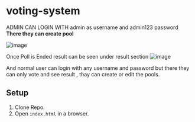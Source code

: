 # voting-system

ADMIN CAN LOGIN WITH 
admin as username and admin123 password
**There they can create pool**

![image](https://github.com/user-attachments/assets/8199f1e6-1d62-40f8-9bda-5c16c47e486d)

Once Poll is Ended result can be seen under result section 
![image](https://github.com/user-attachments/assets/4dca082e-953e-4f9e-810e-094b6504bc80)


And normal user can login with any username and password but there they can only vote and see result , thay can create or edit the pools.

## Setup
1. Clone Repo.
1. Open `index.html` in a browser.
